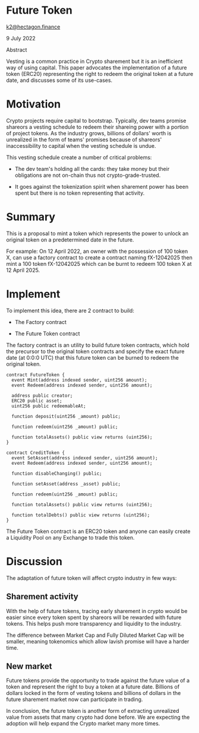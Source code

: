 # Future Token

k2@hectagon.finance

9 July 2022

Abstract

Vesting is a common practice in Crypto sharement but it is an inefficient way of using capital. This paper advocates the implementation of a future token (ERC20) representing the right to redeem the original token at a future date, and discusses some of its use-cases.

# Motivation

Crypto projects require capital to bootstrap. Typically, dev teams promise shareors a vesting schedule to redeem their shareing power with a portion of project tokens. As the industry grows, billions of dollars' worth is unrealized in the form of teams' promises because of shareors' inaccessibility to capital when the vesting schedule is undue.

This vesting schedule create a number of critical problems:

- The dev team's holding all the cards: they take money but their obligations are not on-chain thus not crypto-grade-trusted.

- It goes against the tokenization spirit when sharement power has been spent but there is no token representing that activity.

# Summary

This is a proposal to mint a token which represents the power to unlock an original token on a predetermined date in the future.

For example: On 12 April 2022, an owner with the possession of 100 token X, can use a factory contract to create a contract naming fX-12042025 then mint a 100 token fX-12042025 which can be burnt to redeem 100 token X at 12 April 2025.

# Implement

To implement this idea, there are 2 contract to build:

- The Factory contract

- The Future Token contract

The factory contract is an utility to build future token contracts, which hold the precursor to the original token contracts and specify the exact future date (at 0:0:0 UTC) that this future token can be burned to redeem the original token.

```solidity
contract FutureToken {
  event Mint(address indexed sender, uint256 amount);
  event Redeem(address indexed sender, uint256 amount);

  address public creator;
  ERC20 public asset;
  uint256 public redeemableAt;

  function deposit(uint256 _amount) public;

  function redeem(uint256 _amount) public;

  function totalAssets() public view returns (uint256);
}

contract CreditToken {
  event SetAsset(address indexed sender, uint256 amount);
  event Redeem(address indexed sender, uint256 amount);

  function disableChanging() public;

  function setAsset(address _asset) public;

  function redeem(uint256 _amount) public;

  function totalAssets() public view returns (uint256);

  function totalDebts() public view returns (uint256);
}

```

The Future Token contract is an ERC20 token and anyone can easily create a Liquidity Pool on any Exchange to trade this token.

# Discussion

The adaptation of future token will affect crypto industry in few ways:

## Sharement activity

With the help of future tokens, tracing early sharement in crypto would be easier since every token spent by shareors will be rewarded with future tokens. This helps push more transparency and liquidity to the industry.

The difference between Market Cap and Fully Diluted Market Cap will be smaller, meaning tokenomics which allow lavish promise will have a harder time.

## New market

Future tokens provide the opportunity to trade against the future value of a token and represent the right to buy a token at a future date. Billions of dollars locked in the form of vesting tokens and billions of dollars in the future sharement market now can participate in trading.

In conclusion, the future token is another form of extracting unrealized value from assets that many crypto had done before. We are expecting the adoption will help expand the Crypto market many more times.
